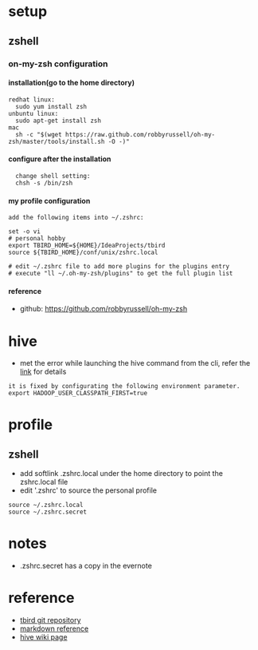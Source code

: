 # setup

## zshell

### on-my-zsh configuration

#### installation(go to the home directory)
```
redhat linux:
  sudo yum install zsh
unbuntu linux:
  sudo apt-get install zsh
mac
  sh -c "$(wget https://raw.github.com/robbyrussell/oh-my-zsh/master/tools/install.sh -O -)"
```

#### configure after the installation
```
  change shell setting:
  chsh -s /bin/zsh
```

#### my profile configuration
```
add the following items into ~/.zshrc:

set -o vi
# personal hobby
export TBIRD_HOME=${HOME}/IdeaProjects/tbird
source ${TBIRD_HOME}/conf/unix/zshrc.local

# edit ~/.zshrc file to add more plugins for the plugins entry
# execute "ll ~/.oh-my-zsh/plugins" to get the full plugin list
```

#### reference
  - github: https://github.com/robbyrussell/oh-my-zsh


# hive

- met the error while launching the hive command from the cli, refer the [link](http://stackoverflow.com/questions/28997441/hive-startup-error-terminal-initialization-failed-falling-back-to-unsupporte) for details
```
it is fixed by configurating the following environment parameter.
export HADOOP_USER_CLASSPATH_FIRST=true
```

# profile

## zshell

- add softlink .zshrc.local under the home directory to point the zshrc.local file
- edit '.zshrc' to source the personal profile
```
source ~/.zshrc.local
source ~/.zshrc.secret
```

# notes

- .zshrc.secret has a copy in the evernote

# reference

- [tbird git repository](https://github.com/ranchunmao/tbird)
- [markdown reference](https://github.com/adam-p/markdown-here/wiki/Markdown-Cheatsheet)
- [hive wiki page](https://cwiki.apache.org/confluence/display/Hive/GettingStarted)
